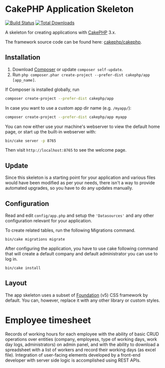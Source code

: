 # CakePHP Application Skeleton

[![Build Status](https://img.shields.io/travis/cakephp/app/master.svg?style=flat-square)](https://travis-ci.org/cakephp/app)
[![Total Downloads](https://img.shields.io/packagist/dt/cakephp/app.svg?style=flat-square)](https://packagist.org/packages/cakephp/app)

A skeleton for creating applications with [CakePHP](https://cakephp.org) 3.x.

The framework source code can be found here: [cakephp/cakephp](https://github.com/cakephp/cakephp).

## Installation

1. Download [Composer](https://getcomposer.org/doc/00-intro.md) or update `composer self-update`.
2. Run `php composer.phar create-project --prefer-dist cakephp/app [app_name]`.

If Composer is installed globally, run

```bash
composer create-project --prefer-dist cakephp/app
```

In case you want to use a custom app dir name (e.g. `/myapp/`):

```bash
composer create-project --prefer-dist cakephp/app myapp
```

You can now either use your machine's webserver to view the default home page, or start
up the built-in webserver with:

```bash
bin/cake server -p 8765
```

Then visit `http://localhost:8765` to see the welcome page.

## Update

Since this skeleton is a starting point for your application and various files
would have been modified as per your needs, there isn't a way to provide
automated upgrades, so you have to do any updates manually.

## Configuration

Read and edit `config/app.php` and setup the `'Datasources'` and any other
configuration relevant for your application.

To create related tables, run the following Migrations command.

    bin/cake migrations migrate

After configuring the application, you have to use cake following command that will create a default company and default administrator you can use to log in.

    bin/cake install

## Layout

The app skeleton uses a subset of [Foundation](http://foundation.zurb.com/) (v5) CSS
framework by default. You can, however, replace it with any other library or
custom styles.

# Employee timesheet

Records of working hours for each employee with the ability of basic CRUD operations over entities (company, employess, type of working days, work day logs, administrators) on admin panel, and with the ability to download a spreadsheet with a list of workers and record their working days (as excel file).
Integration of user-facing elements developed by a front-end developer with server side logic is accomplished using REST APIs.